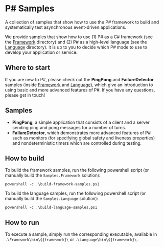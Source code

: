 P# Samples
==========
A collection of samples that show how to use the P# framework to build and systematically test asynchronous event-driven applications.

We provide samples that show how to use (1) P# as a C# framework (see the [Framework](Framework) directory) and (2) P# as a high-level language (see the [Language](Language) directory). It is up to you to decide which P# mode to use to develop your application or service.

## Where to start
If you are new to P#, please check out the **PingPong** and **FailureDetector** samples (inside [Framework](Framework) and [Language](Language)), which give an introduction to using basic and more advanced features of P#. If you have any questions, please get in touch!

## Samples
- **PingPong**, a simple application that consists of a client and a server sending ping and pong messages for a number of turns.
- **FailureDetector**, which demonstrates more advanced features of P# such as monitors (for specifying global safety and liveness properties) and nondeterministic timers which are controlled during testing.

## How to build
To build the framework samples, run the following powershell script (or manually build the `Samples.Framework` solution):
```
powershell -c .\build-framework-samples.ps1
```

To build the language samples, run the following powershell script (or manually build the `Samples.Language` solution):
```
powershell -c .\build-language-samples.ps1
```

## How to run
To execute a sample, simply run the corresponding executable, available in `.\Framework\bin\${framework}\` or `.\Language\bin\${framework}\`.
